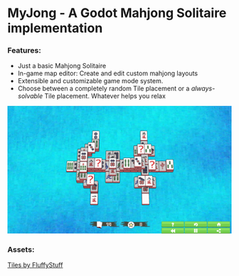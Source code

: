 # MyJong - A Godot Mahjong Solitaire implementation

### Features:

- Just a basic Mahjong Solitaire
- In-game map editor: Create and edit custom mahjong layouts
- Extensible and customizable game mode system.
- Choose between a completely random Tile placement or a _always-solvable_ Tile placement. Whatever helps you relax

![Screenshot custom tile layout](docs/screen1.PNG)

### Assets:

[Tiles by FluffyStuff](https://github.com/FluffyStuff/riichi-mahjong-tiles)


